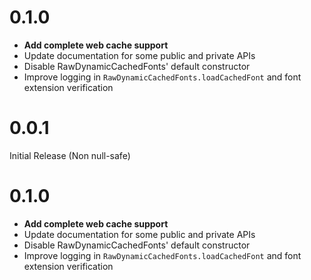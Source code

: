 # 0.1.0

- **Add complete web cache support**
- Update documentation for some public and private APIs
- Disable RawDynamicCachedFonts' default constructor
- Improve logging in `RawDynamicCachedFonts.loadCachedFont` and font extension verification

# 0.0.1

Initial Release (Non null-safe)

# 0.1.0

- **Add complete web cache support**
- Update documentation for some public and private APIs
- Disable RawDynamicCachedFonts' default constructor
- Improve logging in `RawDynamicCachedFonts.loadCachedFont` and font extension verification